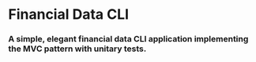 # Financial Data CLI

### A simple, elegant financial data CLI application implementing the MVC pattern with unitary tests. 




